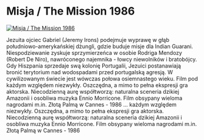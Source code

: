 Misja / The Mission 1986 
=============
[![Misja / The Mission 1986 ](http://vidos.pl/images/player.gif)](http://vidos.pl/misja-the-mission-1986)

 Jezuita ojciec Gabriel (Jeremy Irons) podejmuje wyprawę w głąb południowo-amerykańskiej dżungli, gdzie buduje misje dla Indian Guarani. Niespodziewanie zyskuje sprzymierzeńca w osobie Rodriga Mendozy (Robert De Niro), nawróconego najemnika - łowcy niewolników i bratobójcy. Gdy Hiszpania sprzedaje swą kolonię Portugalii, Jezuici postanawiają bronić terytorium nad wodospadami przed portugalską agresją. W cywilizowanym świecie jest wówczas połowa osiemnastego wieku. Film pod każdym względem niezwykły. Oszczędna, a mimo to pełna ekspresji gra aktorska. Niecodzienną aurę współtworzą: naturalna sceneria dzikiej Amazonii i osobliwa muzyka Ennio Morricone. Film obsypany wieloma nagrodami m.in. Złotą Palmą w Cannes - 1986   ... każdym względem niezwykły. Oszczędna, a mimo to pełna ekspresji gra aktorska. Niecodzienną aurę współtworzą: naturalna sceneria dzikiej Amazonii i osobliwa muzyka Ennio Morricone. Film obsypany wieloma nagrodami m.in. Złotą Palmą w Cannes - 1986
